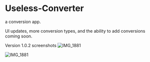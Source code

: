 # Useless-Converter
a conversion app.

UI updates, more conversion types, and the ability to add conversions coming soon.

Version 1.0.2 screenshots
![IMG_1881](https://github.com/ejaime0/Useless-Converter/assets/43122161/ab51bc2f-6763-4080-9166-4dfb9d5d8221)

![IMG_1881](https://github.com/ejaime0/Useless-Converter/assets/43122161/cff3bdce-2556-46bc-a8fd-b9d66232ae30)

